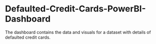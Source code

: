 # Defaulted-Credit-Cards-PowerBI-Dashboard
The dashboard contains the data and visuals for a dataset with details of defaulted credit cards. 
